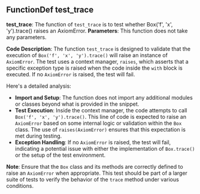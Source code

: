## FunctionDef test_trace
**test_trace**: The function of `test_trace` is to test whether Box('f', 'x', 'y').trace() raises an AxiomError.
**Parameters**: This function does not take any parameters.

**Code Description**: 
The function `test_trace` is designed to validate that the execution of `Box('f', 'x', 'y').trace()` will raise an instance of `AxiomError`. The test uses a context manager, `raises`, which asserts that a specific exception type is raised when the code inside the `with` block is executed. If no `AxiomError` is raised, the test will fail.

Here's a detailed analysis:
- **Import and Setup**: The function does not import any additional modules or classes beyond what is provided in the snippet.
- **Test Execution**: Inside the context manager, the code attempts to call `Box('f', 'x', 'y').trace()`. This line of code is expected to raise an `AxiomError` based on some internal logic or validation within the `Box` class. The use of `raises(AxiomError)` ensures that this expectation is met during testing.
- **Exception Handling**: If no `AxiomError` is raised, the test will fail, indicating a potential issue with either the implementation of `Box.trace()` or the setup of the test environment.

**Note**: Ensure that the `Box` class and its methods are correctly defined to raise an `AxiomError` when appropriate. This test should be part of a larger suite of tests to verify the behavior of the `trace` method under various conditions.
